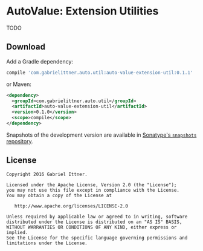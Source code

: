 # AutoValue: Extension Utilities

TODO


## Download

Add a Gradle dependency:

```groovy
compile 'com.gabrielittner.auto.util:auto-value-extension-util:0.1.1'
```

or Maven:
```xml
<dependency>
  <groupId>com.gabrielittner.auto.util</groupId>
  <artifactId>auto-value-extension-util</artifactId>
  <version>0.1.0</version>
  <scope>compile</scope>
</dependency>
```

Snapshots of the development version are available in [Sonatype's `snapshots` repository][snap].

## License


```
Copyright 2016 Gabriel Ittner.

Licensed under the Apache License, Version 2.0 (the "License");
you may not use this file except in compliance with the License.
You may obtain a copy of the License at

   http://www.apache.org/licenses/LICENSE-2.0

Unless required by applicable law or agreed to in writing, software
distributed under the License is distributed on an "AS IS" BASIS,
WITHOUT WARRANTIES OR CONDITIONS OF ANY KIND, either express or implied.
See the License for the specific language governing permissions and
limitations under the License.
```



 [auto]: https://github.com/google/auto
 [snap]: https://oss.sonatype.org/content/repositories/snapshots/
